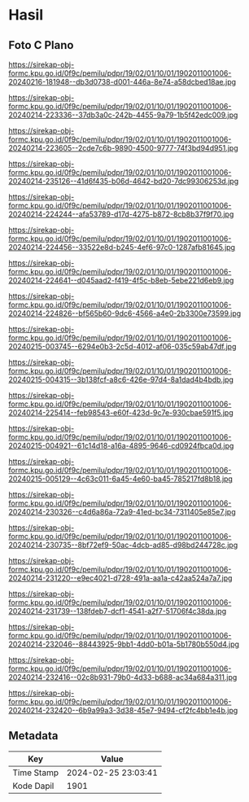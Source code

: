 # Hasil

## Foto C Plano

https://sirekap-obj-formc.kpu.go.id/0f9c/pemilu/pdpr/19/02/01/10/01/1902011001006-20240216-181948--db3d0738-d001-446a-8e74-a58dcbed18ae.jpg

https://sirekap-obj-formc.kpu.go.id/0f9c/pemilu/pdpr/19/02/01/10/01/1902011001006-20240214-223336--37db3a0c-242b-4455-9a79-1b5f42edc009.jpg

https://sirekap-obj-formc.kpu.go.id/0f9c/pemilu/pdpr/19/02/01/10/01/1902011001006-20240214-223605--2cde7c6b-9890-4500-9777-74f3bd94d951.jpg

https://sirekap-obj-formc.kpu.go.id/0f9c/pemilu/pdpr/19/02/01/10/01/1902011001006-20240214-235126--41d6f435-b06d-4642-bd20-7dc99306253d.jpg

https://sirekap-obj-formc.kpu.go.id/0f9c/pemilu/pdpr/19/02/01/10/01/1902011001006-20240214-224244--afa53789-d17d-4275-b872-8cb8b37f9f70.jpg

https://sirekap-obj-formc.kpu.go.id/0f9c/pemilu/pdpr/19/02/01/10/01/1902011001006-20240214-224456--33522e8d-b245-4ef6-97c0-1287afb81645.jpg

https://sirekap-obj-formc.kpu.go.id/0f9c/pemilu/pdpr/19/02/01/10/01/1902011001006-20240214-224641--d045aad2-f419-4f5c-b8eb-5ebe221d6eb9.jpg

https://sirekap-obj-formc.kpu.go.id/0f9c/pemilu/pdpr/19/02/01/10/01/1902011001006-20240214-224826--bf565b60-9dc6-4566-a4e0-2b3300e73599.jpg

https://sirekap-obj-formc.kpu.go.id/0f9c/pemilu/pdpr/19/02/01/10/01/1902011001006-20240215-003745--6294e0b3-2c5d-4012-af06-035c59ab47df.jpg

https://sirekap-obj-formc.kpu.go.id/0f9c/pemilu/pdpr/19/02/01/10/01/1902011001006-20240215-004315--3b138fcf-a8c6-426e-97d4-8a1dad4b4bdb.jpg

https://sirekap-obj-formc.kpu.go.id/0f9c/pemilu/pdpr/19/02/01/10/01/1902011001006-20240214-225414--feb98543-e60f-423d-9c7e-930cbae591f5.jpg

https://sirekap-obj-formc.kpu.go.id/0f9c/pemilu/pdpr/19/02/01/10/01/1902011001006-20240215-004921--61c14d18-a16a-4895-9646-cd0924fbca0d.jpg

https://sirekap-obj-formc.kpu.go.id/0f9c/pemilu/pdpr/19/02/01/10/01/1902011001006-20240215-005129--4c63c011-6a45-4e60-ba45-785217fd8b18.jpg

https://sirekap-obj-formc.kpu.go.id/0f9c/pemilu/pdpr/19/02/01/10/01/1902011001006-20240214-230326--c4d6a86a-72a9-41ed-bc34-7311405e85e7.jpg

https://sirekap-obj-formc.kpu.go.id/0f9c/pemilu/pdpr/19/02/01/10/01/1902011001006-20240214-230735--8bf72ef9-50ac-4dcb-ad85-d98bd244728c.jpg

https://sirekap-obj-formc.kpu.go.id/0f9c/pemilu/pdpr/19/02/01/10/01/1902011001006-20240214-231220--e9ec4021-d728-491a-aa1a-c42aa524a7a7.jpg

https://sirekap-obj-formc.kpu.go.id/0f9c/pemilu/pdpr/19/02/01/10/01/1902011001006-20240214-231739--138fdeb7-dcf1-4541-a2f7-51706f4c38da.jpg

https://sirekap-obj-formc.kpu.go.id/0f9c/pemilu/pdpr/19/02/01/10/01/1902011001006-20240214-232046--88443925-9bb1-4dd0-b01a-5b1780b550d4.jpg

https://sirekap-obj-formc.kpu.go.id/0f9c/pemilu/pdpr/19/02/01/10/01/1902011001006-20240214-232416--02c8b931-79b0-4d33-b688-ac34a684a311.jpg

https://sirekap-obj-formc.kpu.go.id/0f9c/pemilu/pdpr/19/02/01/10/01/1902011001006-20240214-232420--6b9a99a3-3d38-45e7-9494-cf2fc4bb1e4b.jpg


## Metadata

| Key        | Value               |
| ---------- | ------------------- |
| Time Stamp | 2024-02-25 23:03:41 |
| Kode Dapil | 1901                |



